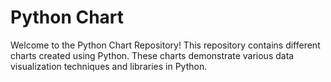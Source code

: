 # Python Chart 

Welcome to the Python Chart Repository! This repository contains different charts created using Python. These charts demonstrate various data visualization techniques and libraries in Python.
